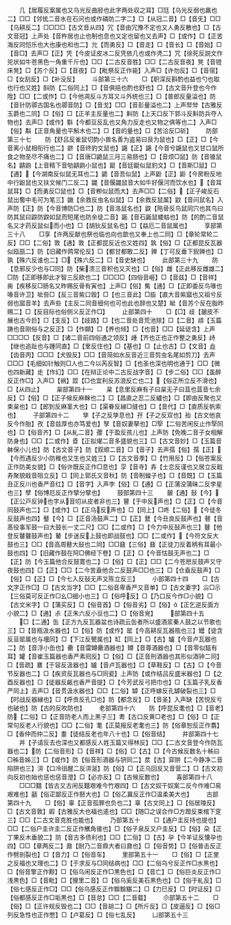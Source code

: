 <!-- { "loadSidebar": true } -->
　　几【居履反案属也又乌光反曲胫也此字两处収之耳】□尫【乌光反弱也羸也二】□□【邻恡二音水在石问也或作磷防二字二】□【从冠二音】□【音旡】□□【乌耕反二】□□□□【古文音从四】冗【音由冗豫不定也又人勇反散也】□【古文音冠】上声处【音杵居也止也制也息也又定也留也又去声】□【或作】□【正苦海反同恺乐也大也康也和也二】允【而勇反】□【音走】□【音长】□【音始】□【音□】去声□【正】凭【今皮证皮冰二反凭依几也或作凴二】咒【徐死反説文作兕状如牛苍黑色一角重千斤也】□□【二古反音胜】□□【二古反音夜】凳【音镫床凳】□【苏个反】□【音夜】□【毗祭反正作毙】入声□【许勿反】□【音宿】□【女刮反】□【补没反】
　　斗部第三十六
　　□【职深反斟酌也益也勺也取也行也又姓】酙防【二俗同上】□【音俱挹也酌也舒也】□【古文音升登也今作陞】□□【二或作】□【今他凋反斗方耳又斗外统也三】□【普郎反量溢也】防【音针防鄩古国名也鄩音防】□【音戈】□□【音彭量溢也二】上声斝斚【古雅反玉爵也二同】□【俗】□【正羊主反量也二】斢防【上天口反下郭斗反斢防兵夺人物也】去声□【或作】斣【今都豆反乱也又角力反走也又物之俱等也二】入声□【俗】斠【正音角量也平斛木也二】□【音的量也】□【苦洽反□斫】
　　防部第三十七
　　防【舒吕反雀鼠切韵小兽名善为盗易曰艮为鼠也】□【正】□【今音离小鼠相衔行也二】鼨【音终豹文鼠也】鼷【正】鼷【今音兮鼷鼠也又甘口鼠所食之物至尽不痛也二】□【音唐□鼯鼠三月三易肠也】□【音烦□鼠】防【音锥鼠名】鼱鼩【上音精下音劬鼱鼩小鼠也】鼮【音廷鼮似鼠豹文】□【音斯□鼠】□【通】【今湖南反似鼠无耳也二】鼯【音吾似鼠】上声鼢【正】鼢【今房粉反地中行鼢鼠也又扶文候门二反二】鼹【音偃鼹鼠音大如牛好偃河而饮水也】【音耳鼠耳】□【而勇反□鼠也】□【音栁似鼠而大】去声□□【二俗】【正子峻反石鼠出蜀中毛可为笔三】鼬【余救反虫名似鼠】□【余救反鼠属】鼤【音问鼠名】入声防【正】防【今音博防□也二】防【音洛鼠名也】鼵【陁骨反鸟鼠同穴也其鸟曰防其鼠曰鼵防鼵如鼠而短尾也防余徒二音】鼫【音石鼫鼠蝼蛄也】防【的酌二音鼠名又才药反鼠似而小也】□【胡狄反鼠名也】□【益厄二音鼠属也】
　　享部第三十八
　　□享【许两反献也祭也临也向也歆也又奉上也二同】□【章轮常轮二反】□□【二俗】敦【通】敦【正都昆反近也又姓四】孰【俗】□【正都昆反瓦器似瓯瓿二】防【旧藏作鹑常伦反】□【都甘都敢二反】亸【丁可反垂下貎亸也】□孰【殊六反谁也二】□【殊六反二】□【音史缺也】
　　此部第三十九
　　防【息邪反少也与□同】防【柴溃三音积也又灭也】□【俗】雌【正此移反雌雄二】□防【正即移即此才智三反欧也二】□□□□【四俗音崕】□【音兹】□【音祥】胔【疾移反□肠名又昨赐反骨有寅也】上声□【俗】觜【通】□【正即委反鸟喙也喙音许卫】呲呰□【反三音紫口毁】□【也三音此】□啙【直大音紫窳也又祖兮反弱也寙音羊】去声些【主反二同音细何也可也此也辞也又楚】眦【音苏个反在脂昨赐二】□【反目际也俗侧义反正作□】
　　止部第四十
　　□【□】歧【皷皮不展也古今巨】□【支反】□【歧路】□【也二音处音荒池除】□【二音】頉【玉篇踌也音刚俗与之反正】□【作頥】□【养也倾】□【也音】□□【延徒含】上声□□□□【反音】□【诸二音前四俗通之领反】歱【齐也正也正作整之勇反】歭【继也追趾也与踵同直】□【里反住也】□【基也】□【止也古】□【文音】歮【齿音丙】□□□【犬毁反】□□【音简如水反音近三音剪虫名尾如剪刀】去声□□□【毛细如针触则□人也二今以芮反智】□【也圣也深也明也通于】□□【微也四新藏】歨【作幻】□□【在辩正论中二古反战字音】□【步二俗】□□【虽醉反正作□】入声□【祸】歰【□也宜利反苏浪反亡也二】【俗正所立反不滑也】□【从四止】
　　枲部第四十一
　　枲【息里反麻有子曰枲无子曰苴也苴音七余反】□【俗】□【正子候反麻榦也二】□【昌直之忍二反纑也】□【即由反聚也又束枲也】□【郎到反麻茎大也】□【渠眷反縁□缝也】□【音代】□【直质反帆索也】
　　子部第四十二
　　孳【子之反孳息也】孖【子之反双也】孡【古文他哀反今作胎】孜【音兹厚也亦笃爱也】孥【音奴妻拏也】□孯【二俗苦闲反止作孯同也】□【俗音齐】□【从糺二音】孾【于盈反孩儿也】上声防【免晚二音子女相解防身也】□□【二或作】孴【正拟燿二音多盛貌也三】□【古文音妙】□【玉篇音躰保小儿也】防【古文音子】防【叙顺二音】□【音子】去声孺【俗】孺【正】【今而遇反少小防稚也又生也又姓三】□【古文音季】□【竹用反】□【俗苍案反正作防美女貌】□【俗许既反正作□息也】孠【音寺】孨【士恋反谨也又居立反戢孨聚貌戢音阻立反】□【同上郭氏又音秋】防【音制蝗子也】□【音既】□【玉篇丑正反川也香严音红】□【音字】入声孛【俗】□【通】□【正蒲没蒲昧二反孛星也三】孹【俗博厄反正作擘分擘也】
　　鼓部第四十三
　　皷【通】鼔【今】【正公戸反钟也字从音叨从皮者非也三】瞽【于中反声也】□【正】□【今音同鼓声也二】□【或作】□【正乌反声也】□【同上】□咚【二俗】【今徒冬反鼓声也四】鼞【今】□【正音汤鼓声二】□【正】鼚【今丑良反鼓声也】鼛【音髙役事军鼓一曰大鼓长一丈二尺】□□【二或作】□【今力中反鼔声也三】鼟【他登反鼟鼟鼓声也】鼙【步迷反上鼓也即战鼓也】□□【二或作】【今符文反大鼓也三】□□【音高周鼛大鼔也二同】□□鼗【三俗】鼗【正徒刀反着柄有耳最小鼓也四】□【旧藏作鼓在阿□佛经下卷】□【正】□【今音怙鼓无声也二】□【正】防【今玉篇他合反鼓寛也二】□【俗】□【正】□□【二今苍厯反鼓声又守夜鼓也四】□【正】□□【二今苦盍他合二反鼓声□□也三】□【仓盍反鼓声】□【俗】□【正】□【今七入反鼔无声又陈立反三】
　　小部第四十四
　　□【古文字正作□】□【古文当字】□□【二俗音卑香严又音单】□【古文妻字】尛□示【三俗莫可反正作□幺□细小也三】□【俗呼反】□【乃口反今作□小貌】□【古文米字】□【蒲买反】□【俗音首】□【俗音劣】□【俗】【正乞逆反面方小貌二】□【通】尗【正朱六反小豆也二】□【俗音覍】
　　部第四十五
　　□【二通】缶【正方九反瓦器盆也诗疏云缶者所以盛酒浆秦人鼓之以节歌也三】□【音瓶汲水器也】□【俗】防【或作】罂【今高耕反瓦器瓶也三】罎【徒含反亘罂属也与壜同】□【下江反甖属也】缸【同上】□【古】罏【今音卢瓦器也二】防【音浮小缶也】罍【音雷罇罍酒器也】罇【音尊酒器也】□【音零似缻有耳】罐【音崔玉篇器也香严素囘反】□【俗】□【正音刑酒器也其形似酒钟二同】□【音疏】罋【于容反汲器也】罏【音卢瓦器也】□【草鞋反】□【古】□【今音节反器也二】□【疾资反瓦器也与□同瓷】上声防【或作结吕反盛米器也】□【之酉反器也】□【徒器反甂也香严音提】□【今芳武反弓把巾也】□【玉篇子乳反香严同上】去声□【音贯汲水器也】□□【二俗】罅【正呼嫁反孔罅破裂也三】□【时战反器縁也】□【呼贡反孔□也】防【都念反】□【音圣】入声缺【苦悦反亏也破也】防【古的反吹防也】
　　老部第四十六
　　防【呼昆反耄也】□【音老】防【二俗】□【正音防老人而上黑子三】耈【古口反黄□老也】□【俗】□【正常句反老人行貌也】□□【二俗】耄【正莫报反老耄也三】防【俗章恕反正作翥】□【香仲而仲二反】耋【徒结反老也年八十也】□【俗音结】
　　井部第四十七
　　丼【子请反去也深也又都感反人姓玉篇又得林反】□□【二古文音登今作防瓦器也二】防【二俗音形】□【音祥】□【俗】□【古】□【今古候反数名十秭曰□秭音姊三】□【或作】防【俗音形酒器与钘同二】汬【古】穽阱【二今静净二音陷阱也三】汫【口冷徂醒二反汫涎】防【俗】□【正乌回反又音营二】□【古文初向反初也始也惩也惩音澄】□【必亦反】□【古候反数也】
　　喜部第四十八
　　□□□囏【皆古又古闲反囏艰难今竹艰四】□【古文奴干奴案二反今作难□易艰难也】嚭【俗疋鄙反正作噽大也】□【俗乙冀反正作□温柔美大也】
　　古部第四十九
　　□【俗】辜【正音孤罪也负也二】辜【古文同上】□【俗居陵反】□【古文音敦】嘏【古雅反大也福也逺也】□□【随□之误合作□方蹬反束棺下窆三】□□【二古文音克胜也能也】
　　乃部第五十
　　□【通户圭反持也提也】□□【二俗户圭许圭二反正作觽角锥也】□【俗子泉反又户圭反】□【俗】朶【正丁果反木垂貌二】防【音古多债利也】□□【二俗】□【古】孕【今羊证反懐孕也四】□□【章两反二】鼐【耐乃二音鼎大者曰鼐也】□【俗音势】□【俗普击反正作劈剖裂也】□【音力】□【俗音车】
　　里部第五十一
　　□【俗】□【正里之反福也又理也二】□【于求反与□同结病也】□□【二俗乌兮反正作□水黑也】□【俗音擎正作黥】□【俗乌闲反正作□黒色也】□【音亡】□【俗巨炎反正作□浅黒色】□【音毗】□【狸里二音】□【俗乌奚反美石黑色也】□【俗于糺反】□【俗七感反正作□】□□【俗乌感反正作黭黭黮二】□【力巳反】□【时证反】□【俗都感反正作□垢黒也】□【音怠】□□【二音载】
　　尒部第五十二
　　□【俗】□【正许规反毁也二】□□【音胡二】□【所斤反】□【皮逼反】□【俗□列反急性也正作憋】□【卢葛反】□【俗七乱反】
　　凵部第五十三
